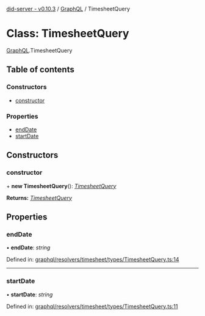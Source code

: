 [did-server - v0.10.3](../README.md) / [GraphQL](../modules/graphql.md) / TimesheetQuery

# Class: TimesheetQuery

[GraphQL](../modules/graphql.md).TimesheetQuery

## Table of contents

### Constructors

- [constructor](graphql.timesheetquery.md#constructor)

### Properties

- [endDate](graphql.timesheetquery.md#enddate)
- [startDate](graphql.timesheetquery.md#startdate)

## Constructors

### constructor

\+ **new TimesheetQuery**(): [*TimesheetQuery*](graphql.timesheetquery.md)

**Returns:** [*TimesheetQuery*](graphql.timesheetquery.md)

## Properties

### endDate

• **endDate**: *string*

Defined in: [graphql/resolvers/timesheet/types/TimesheetQuery.ts:14](https://github.com/Puzzlepart/did/blob/dev/server/graphql/resolvers/timesheet/types/TimesheetQuery.ts#L14)

___

### startDate

• **startDate**: *string*

Defined in: [graphql/resolvers/timesheet/types/TimesheetQuery.ts:11](https://github.com/Puzzlepart/did/blob/dev/server/graphql/resolvers/timesheet/types/TimesheetQuery.ts#L11)
